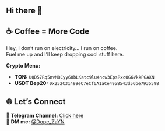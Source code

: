 ## Hi there 👋

## ☕ Coffee = More Code

Hey, I don’t run on electricity… I run on coffee.  
Fuel me up and I’ll keep dropping cool stuff here.  

**Crypto Menu:**   
- **TON:** `UQD57Rq5nvM8Cyy60bLKatc9lu4ncw3EpsRxcOG6VkkPGAXN`  
- **USDT Bep20:** `0x252C31499eC7eCf6A1aCe4958543d56be7935598`  

## 🌐 Let’s Connect

📢 **Telegram Channel:** [Click here](https://t.me/Next_Gen_nexus)  
💬 **DM me:** [@Dope_ZaYN](https://t.me/Dope_ZaYN)
